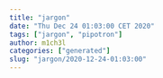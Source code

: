 ```yaml
---
title: "jargon"
date: "Thu Dec 24 01:03:00 CET 2020"
tags: ["jargon", "pipotron"]
author: m1ch3l
categories: ["generated"]
slug: "jargon/2020-12-24-01:03:00"
---
```



